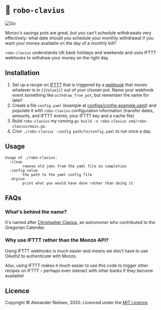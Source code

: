 # 🤖 `robo-clavius`

![Go](https://github.com/hitecherik/robo-clavius/workflows/Go/badge.svg?branch=master)

Monzo's savings pots are great, but you can't schedule withdrawals very effectively: what date should you schedule your monthly withdrawal if you want your money available on the day of a monthly bill?

`robo-clavius` understands UK bank holidays and weekends and uses IFTTT webhooks to withdraw your money on the right day.

## Installation

1. Set up a recipe on [IFTTT](https://ifttt.com) that is triggered by a [webhook](https://ifttt.com/maker_webhooks) that moves whatever is in `{{Value1}}` out of your chosen pot. Name your webhook event something like `withdraw_from_pot`, but remember the name for later!
2. Create a file `config.yaml` (example at [configs/config-example.yaml](configs/config-example.yaml)) and populate it with `robo-clavius` configuration information (transfer dates, amounts, and IFTTT events; your IFTTT key and a cache file)
3. Build `robo-clavius` my running `go build -o robo-clavius cmd/robo-clavius/main.go`.
4. Cron `./robo-clavius -config path/to/config.yaml` to run once a day.

## Usage

```
Usage of ./robo-clavius:
  -clean
        remove old jobs from the yaml file on completion
  -config value
        the path to the yaml config file
  -dryrun
        print what you would have done rather than doing it
```

## FAQs

### What's behind the name?

It's named after [Christopher Clavius](https://en.wikipedia.org/wiki/Christopher_Clavius), an astronomer who contributed to the Gregorian Calendar.

### Why use IFTTT rather than the Monzo API?

Using IFTTT webhooks is much easier and means we don't have to use OAuth2 to authenticate with Monzo.

Also, using IFTTT makes it much easier to use this code to trigger other recipes on IFTTT – perhaps even interact with other banks if they become available!

## Licence

Copyright &copy; Alexander Nielsen, 2020. Licenced under the [MIT Licence](LICENCE).
